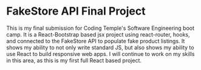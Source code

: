 # FakeStore API Final Project

This is my final submission for Coding Temple's Software Engineering boot camp. It is a React-Bootstrap based jsx project using react-router, hooks, and connected to the FakeStore API to populate fake product 
listings. It shows my ability to not only write standard JS, but also shows my ability to use React to build responsive web apps. I will continue to work on my skills in this area, as this is my first
full React based project.
